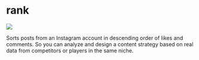 # rank

<img src="https://ik.imagekit.io/Theryston/instarank-dashboard_lR-xImmb3">

Sorts posts from an Instagram account in descending order of likes and comments. So you can analyze and design a content strategy based on real data from competitors or players in the same niche.
